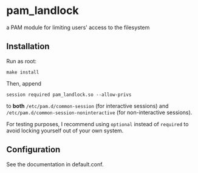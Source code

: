# pam\_landlock

a PAM module for limiting users' access to the filesystem

## Installation
Run as root:
```shell
make install
```
Then, append
```pam
session required pam_landlock.so --allow-privs
```
to **both** `/etc/pam.d/common-session` (for interactive sessions) and `/etc/pam.d/common-session-noninteractive` (for non-interactive sessions).

For testing purposes, I recommend using `optional` instead of `required` to avoid locking yourself out of your own system.

## Configuration
See the documentation in default.conf.

